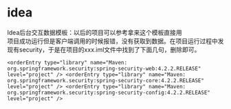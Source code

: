 # idea

Idea后台交互数据模板：以后的项目可以参考拿来这个模板直接用  
项目成功运行但是客户端调用的时候报错，没有获取到数据。在项目运行过程中发现有security，于是在项目的xxx.iml文件中找到了下面几句，删除即可。  

`<orderEntry type="library" name="Maven: org.springframework.security:spring-security-web:4.2.2.RELEASE" level="project" />
<orderEntry type="library" name="Maven: org.springframework.security:spring-security-core:4.2.2.RELEASE" level="project" />
<orderEntry type="library" name="Maven: org.springframework.security:spring-security-config:4.2.2.RELEASE" level="project" />`



